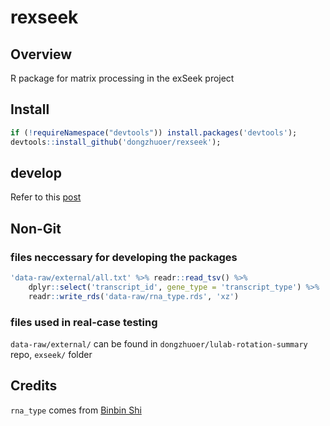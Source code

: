 # rexseek

## Overview

R package for matrix processing in the exSeek project

## Install

```r
if (!requireNamespace("devtools")) install.packages('devtools');
devtools::install_github('dongzhuoer/rexseek');
```

## develop

Refer to this [post](https://dongzhuoer.github.io/_redirects/develop-upon-my-r-package.html)

## Non-Git


### files neccessary for developing the packages

```r
'data-raw/external/all.txt' %>% readr::read_tsv() %>% 
	dplyr::select('transcript_id', gene_type = 'transcript_type') %>%
    readr::write_rds('data-raw/rna_type.rds', 'xz')
```

### files used in real-case testing

`data-raw/external/` can be found in `dongzhuoer/lulab-rotation-summary` repo, `exseek/` folder

## Credits

`rna_type` comes from [Binbin Shi](https://github.com/ltbyshi)
